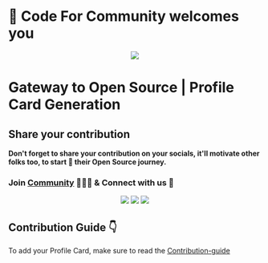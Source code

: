 # :wave: Code For Community welcomes you

<p align="center"><img src="https://user-images.githubusercontent.com/75534912/194343020-6cbd2485-c2ea-4779-87e2-9708238398e7.png"></p>

# Gateway to Open Source | Profile Card Generation

## Share your contribution

**Don't forget to share your contribution on your socials, it'll motivate other folks too, to start :rocket: their Open Source journey.**

### **Join [Community](https://codeforcomm.bio.link/) :people_holding_hands: & Connect with us :handshake:**

<div align="center">
<a href="https://twitter.com/codeforcomm"><img src="https://img.shields.io/badge/Twitter-%231DA1F2CFC.svg?style=for-the-badge&logo=Twitter&logoColor=white"/><a>
<a href="https://discord.gg/AfYcurdCd3"><img src="https://img.shields.io/badge/%3CCode For Community%3E-%237289DA.svg?style=for-the-badge&logo=discord&logoColor=white"/></a>
<a href="https://www.linkedin.com/in/ashish-khanagwal-890326213/"><img src="https://img.shields.io/badge/linkedin-%230077B5.svg?style=for-the-badge&logo=linkedin&logoColor=white"/></a>
</div>

## Contribution Guide :point_down:

To add your Profile Card, make sure to read the [Contribution-guide](https://github.com/Code-For-Comm/Profile-card/blob/main/CONTIRBUTING.md)
